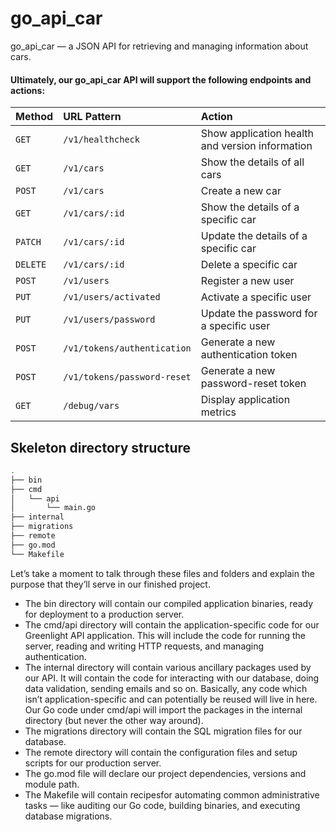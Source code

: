 # go_api_car

go_api_car — a JSON API for retrieving and managing information about cars.

#### Ultimately, our go_api_car API will support the following endpoints and actions:


| Method  | URL Pattern     | Action               |
| :-------- | :------- | :------------------------- |
| `GET`  | `/v1/healthcheck` | Show application health and version information |
| `GET`  | `/v1/cars` | Show the details of all cars |
| `POST` | `/v1/cars` | Create a new car |
| `GET`  | `/v1/cars/:id` | Show the details of a specific car |
| `PATCH`| `/v1/cars/:id` | Update the details of a specific car |
| `DELETE`| `/v1/cars/:id` | Delete a specific car |
| `POST` | `/v1/users` | Register a new user |
| `PUT`  | `/v1/users/activated` | Activate a specific user |
| `PUT`  | `/v1/users/password` | Update the password for a specific user |
| `POST` | `/v1/tokens/authentication` | Generate a new authentication token |
| `POST` | `/v1/tokens/password-reset` | Generate a new password-reset token |
| `GET`  | `/debug/vars` | Display application metrics |


## Skeleton directory structure
```bash
.
├── bin
├── cmd
│   └── api
│       └── main.go
├── internal
├── migrations
├── remote
├── go.mod
└── Makefile
```

Let’s take a moment to talk through these files and folders and explain the purpose that
they’ll serve in our finished project.


* The bin directory will contain our compiled application binaries, ready for deployment to a production server.
* The cmd/api directory will contain the application-specific code for our Greenlight API application. This will include the code for running the server, reading and writing HTTP requests, and managing authentication.
* The internal directory will contain various ancillary packages used by our API. It will contain the code for interacting with our database, doing data validation, sending emails and so on. Basically, any code which isn’t application-specific and can potentially be reused will live in here. Our Go code under cmd/api will import the packages in the internal directory (but never the other way around).
* The migrations directory will contain the SQL migration files for our database.
* The remote directory will contain the configuration files and setup scripts for our production server.
* The go.mod file will declare our project dependencies, versions and module path.
* The Makefile will contain recipesfor automating common administrative tasks — like auditing our Go code, building binaries, and executing database migrations.